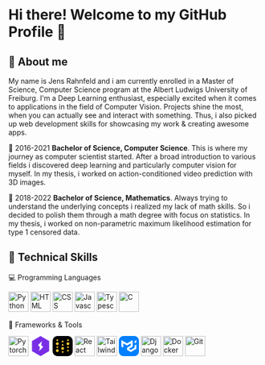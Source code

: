 # Hi there! Welcome to my GitHub Profile 🤗

## 🤵 About me

My name is Jens Rahnfeld and i am currently enrolled in a Master of Science, Computer Science program at the Albert Ludwigs University of Freiburg. I'm a Deep Learning enthusiast, especially excited when it comes to applications in the field of Computer Vision. Projects shine the most, when you can actually see and interact with something. Thus, i also picked up web development skills for showcasing my work & creating awesome apps.

:book: 2016-2021 **Bachelor of Science, Computer Science**. This is where my journey as computer scientist started. After a broad introduction to various fields i discovered deep learning and particularly computer vision for myself. In my thesis, i worked on action-conditioned video prediction with 3D images.

:book: 2018-2022 **Bachelor of Science, Mathematics**. Always trying to understand the underlying concepts i realized my lack of math skills. So i decided to polish them through a math degree with focus on statistics. In my thesis, i worked on non-parametric maximum likelihood estimation for type 1 censored data.

## :muscle: Technical Skills

💻 Programming Languages

<p>
  <img src="https://skillicons.dev/icons?i=py" title="Python" width="40" height="40" />
  <img src="https://skillicons.dev/icons?i=html" title="HTML" width="40" height="40" />
  <img src="https://skillicons.dev/icons?i=css" title="CSS" width="40" height="40" />
  <img src="https://skillicons.dev/icons?i=js" title="Javascript" width="40" height="40" />
  <img src="https://skillicons.dev/icons?i=ts" title="Typescript" width="40" height="40" />
  <img src="https://skillicons.dev/icons?i=c" title="C" width="40" height="40" />
</p>

🔧 Frameworks & Tools

<p>
  <img src="https://skillicons.dev/icons?i=pytorch" title="Pytorch" width="40" height="40" />
  <img src="icons/pytorch-lightning-logo.svg" title="Pytorch Lightning" width="40" height="40" />
  <img src="icons/weights-and-biases-logo-black.svg" title="Weights & Biases" width="40" height="40" />
  <img src="https://skillicons.dev/icons?i=react" title="React" width="40" height="40" />
  <img src="https://skillicons.dev/icons?i=tailwind" title="Tailwind" width="40" height="40" />
  <img src="icons/material-ui.svg" title="Material UI" width="40" height="40" />
  <img src="https://skillicons.dev/icons?i=django" title="Django" width="40" height="40" />
  <img src="https://skillicons.dev/icons?i=docker" title="Docker" width="40" height="40" />
  <img src="https://skillicons.dev/icons?i=git" title="Git" width="40" height="40" />
</p>

<!--
**JensRahnfeld/JensRahnfeld** is a ✨ _special_ ✨ repository because its `README.md` (this file) appears on your GitHub profile.

Here are some ideas to get you started:

- 🔭 I’m currently working on ...
- 🌱 I’m currently learning ...
- 👯 I’m looking to collaborate on ...
- 🤔 I’m looking for help with ...
- 💬 Ask me about ...
- 📫 How to reach me: ...
- 😄 Pronouns: ...
- ⚡ Fun fact: ...
-->
